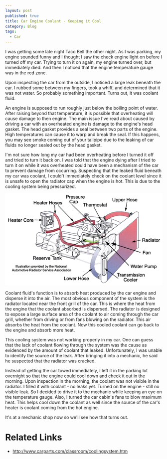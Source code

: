 ```yaml
---
layout: post
published: true
title: Car Engine Coolant - Keeping it Cool
category: Blog
tags: 
  - Car
---
```


I was getting some late night Taco Bell the other night. As I was parking, my engine sounded funny and I thought I saw the check engine light on before I turned off my car. Trying to turn it on again, my engine turned over, but immediately died. And then I noticed that the engine temperature gauge was in the red zone.

Upon inspecting the car from the outside, I noticed a large leak beneath the car. I rubbed some between my fingers, took a whiff, and determined that it was not water. So probably something important. Turns out, it was coolant fluid.

An engine is supposed to run roughly just below the boiling point of water. After raising beyond that temperature, it is possible that overheating will cause damage to then engine. The main issue I've read about caused by driving a car with an overheated engine is damage to the engine's  head gasket. The head gasket provides a seal between two parts of the engine. High temperatures can cause it to warp and break the seal. If this happens, you may see smoke coming out of your tailpipe due to the leaking of car fluids no longer sealed out by the head gasket.

I'm not sure how long my car had been overheating before I turned it off and tried to turn it back on. I was told that the engine dying after I tried to turn it on while it was overheated could have been a mechanism of the car to prevent damage from occurring. Suspecting that the leaked fluid beneath my car was coolant, I could't immediately check on the coolant level since it is unsafe to open the radiator cap when the engine is hot. This is due to the cooling system being pressurized.

![Car Cooling System](/img/car-cooling-system.gif)

Coolant fluid's function is to absorb heat produced by the car engine and disperse it into the air. The most obvious component of the system is the radiator located near the front grill of the car. This is where the heat from the engine that the coolant absorbed is dispersed. The radiator is designed to expose a large surface area of the coolant to air coming through the car grill, whether from driving or from fans blowing on the radiator. This air absorbs the heat from the coolant. Now this cooled coolant can go back to the engine and absorb more heat.

This cooling system was not working properly in my car. One can guess that the lack of coolant flowing through the system was the cause as evidenced by the amount of coolant that leaked. Unfortunately, I was unable to identify the source of the leak. After bringing it into a mechanic, he said he suspected that the radiator was cracked.

Instead of getting the car towed immediately, I left it in the parking lot overnight so that the engine could cool down and check it out in the morning. Upon inspection in the morning, the coolant was not visible in the radiator. I filled it with coolant - no leaks yet. Turned on the engine - still no visible leak. So I decided to drive it to the mechanic while keeping an eye on the temperature gauge. Also, I turned the car cabin's fans to blow maximum heat. This helps cool down the coolant as well since the source of the car's heater is coolant coming from the hot engine.

It's at a mechanic shop now so we'll see how that turns out.


Related Links
=============

* <http://www.carparts.com/classroom/coolingsystem.htm>
